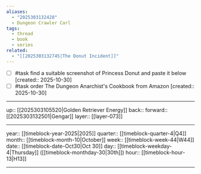 ```yaml
---
aliases:
  - "2025303132428"
  - Dungeon Crawler Carl
tags:
  - thread
  - book
  - series
related:
  - "[[2025303132745|The Donut Incident]]"
---
```


- [ ] #task find a suitable screenshot of Princess Donut and paste it below  [created:: 2025-10-30]
- [ ] #task order The Dungeon Anarchist's Cookbook from Amazon  [created:: 2025-10-30]

***

up:: [[2025303105520|Golden Retriever Energy]]
back:: 
forward:: [[2025303132501|Gengar]]
layer:: [[layer-073]]

***

year:: [[timeblock-year-2025|2025]]
quarter:: [[timeblock-quarter-4|Q4]]
month:: [[timeblock-month-10|October]]
week:: [[timeblock-week-44|W44]]
date:: [[timeblock-date-Oct30|Oct 30]]
day:: [[timeblock-weekday-4|Thursday]] ([[timeblock-monthday-30|30th]])
hour:: [[timeblock-hour-13|H13]]

***
